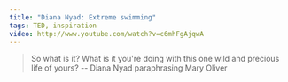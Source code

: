 ```yaml
---
title: "Diana Nyad: Extreme swimming"
tags: TED, inspiration
video: http://www.youtube.com/watch?v=c6mhFgAjqwA
---
```


> So what is it? What is it you're doing with this one wild and precious life of yours?
> -- Diana Nyad paraphrasing Mary Oliver